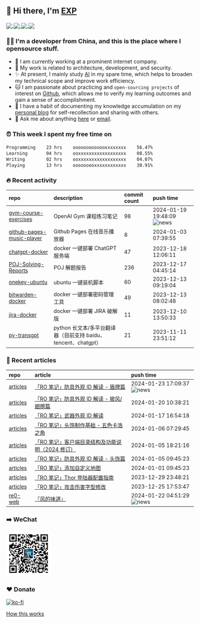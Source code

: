## 👋  Hi there, I'm [EXP](https://exp-blog.com)

<!--BGN_SECTION:github-readme-stats-->
<!-- a href="https://exp-blog.com" target="_blank">
  <img height="190" align="center" src="https://github-readme-stats.vercel.app/api/top-langs/?username=lyy289065406&hide=HTML,CSS,TSQL&theme=great-gatsby" alt="EXP's Top Langs" />
</a -->
<!-- a href="https://exp-blog.com" target="_blank">
  <img height="190" align="center" src="https://github-readme-stats.vercel.app/api?username=lyy289065406&count_private=true&show_icons=true&theme=nightowl" alt="EXP's github stats" />
</a -->



<a href="https://exp-blog.com" target="_blank">
  <img height="114" align="center" src="https://github-readme-stats.vercel.app/api/pin/?username=lyy289065406&repo=exp-blog&theme=nord" />
</a>

<a href="https://github.com/lyy289065406/threat-broadcast" target="_blank">
  <img height="114" align="center" src="https://github-readme-stats.vercel.app/api/pin/?username=lyy289065406&repo=threat-broadcast&theme=nord" />
</a>

<a href="https://github.com/lyy289065406/CTF-Solving-Reports" target="_blank">
  <img height="114" align="center" src="https://github-readme-stats.vercel.app/api/pin/?username=lyy289065406&repo=CTF-Solving-Reports&theme=nord" />
</a>

<a href="https://github.com/lyy289065406/POJ-Solving-Reports" target="_blank">
  <img height="114" align="center" src="https://github-readme-stats.vercel.app/api/pin/?username=lyy289065406&repo=POJ-Solving-Reports&theme=nord" />
</a>

<!--END_SECTION:github-readme-stats-->



### 👨‍💻  I'm a developer from China, and this is the place where I opensource stuff.
<!--BGN_SECTION:introduction-->
- 🏰 I am currently working at a prominent internet company.
- 🐾 My work is related to architecture, development, and security.
- ✨ At present, I mainly study [AI](https://github.com/orgs/Visuals-AI/repositories) in my spare time, which helps to broaden my technical scope and improve work efficiency.
- 🐱 I am passionate about practicing and `open-sourcing projects` of interest on [Github](https://github.com/lyy289065406), which allows me to verify my learning outcomes and gain a sense of accomplishment.
- 🎹 I have a habit of documenting my knowledge accumulation on my [personal blog](https://exp-blog.com) for self-recollection and sharing with others.
- 💬 Ask me about anything [here](https://github.com/lyy289065406/lyy289065406/issues) or [email](exp.lqb@gmail.com).
<!--BGN_SECTION:introduction-->



### ⏰  This week I spent my free time on
<!-- BGN_SECTION:weektime -->
```text
Programming    23 hrs    ooooooooooooxxxxxxxx    56.47%
Learning       04 hrs    ooxxxxxxxxxxxxxxxxxx    08.55%
Writing        02 hrs    ooxxxxxxxxxxxxxxxxxx    04.07%
Playing        13 hrs    ooooooooxxxxxxxxxxxx    30.91%
```
<!-- END_SECTION:weektime -->



### 🔥  Recent activity
<!-- BGN_SECTION:activity -->
| repo | description | commit count | push time |
|:------|:------|:------|:------|
| [gym-course-exercises](https://github.com/Visuals-AI/gym-course-exercises) | OpenAI Gym 课程练习笔记 | 98 | 2024-01-19 19:48:09 ![news](https://github.com/lyy289065406/lyy289065406/blob/master/imgs/new.gif) |
| [github-pages-music-player](https://github.com/EXP-Tools/github-pages-music-player) | Github Pages 在线音乐播放器 | 8 | 2024-01-03 07:39:55  |
| [chatgpt-docker](https://github.com/Visuals-AI/chatgpt-docker) | docker 一键部署 ChatGPT 服务端 | 47 | 2023-12-18 12:06:11  |
| [POJ-Solving-Reports](https://github.com/EXP-Docs/POJ-Solving-Reports) | POJ 解题报告 | 236 | 2023-12-17 04:45:14  |
| [onekey-ubuntu](https://github.com/EXP-Tools/onekey-ubuntu) | ubuntu 一键装机脚本 | 60 | 2023-12-13 09:19:04  |
| [bitwarden-docker](https://github.com/EXP-Tools/bitwarden-docker) | docker 一键部署密码管理工具 | 49 | 2023-12-13 08:02:48  |
| [jira-docker](https://github.com/EXP-Tools/jira-docker) | docker 一键部署 JIRA 破解版 | 11 | 2023-12-10 13:50:33  |
| [py-transgpt](https://github.com/EXP-Codes/py-transgpt) | python 长文本/多平台翻译器（目前支持 baidu、tencent、chatgpt） | 21 | 2023-11-11 23:51:12  |
<!-- END_SECTION:activity -->



### 📝  Recent articles
<!-- BGN_SECTION:article -->
| repo | article | push time |
|:------|:------|:------|
| [articles](https://github.com/lyy289065406/articles) | [「RO 笔记」防具外观 ID 解读 - 盾牌篇](https://exp-blog.com/game/ro/ro-bi-ji-armor-view-shield/) | 2024-01-23 17:09:37 ![news](https://github.com/lyy289065406/lyy289065406/blob/master/imgs/new.gif) |
| [articles](https://github.com/lyy289065406/articles) | [「RO 笔记」防具外观 ID 解读 - 披风/翅膀篇](https://exp-blog.com/game/ro/ro-bi-ji-armor-view-wings/) | 2024-01-20 10:38:21  |
| [articles](https://github.com/lyy289065406/articles) | [「RO 笔记」武器外观 ID 解读](https://exp-blog.com/game/ro/ro-bi-ji-weapon-view-id/) | 2024-01-17 16:54:18  |
| [articles](https://github.com/lyy289065406/articles) | [「RO 笔记」头饰制作基础 - 五色卡浩之角](https://exp-blog.com/game/ro/ro-bi-ji-add-kahao/) | 2024-01-06 07:29:45  |
| [articles](https://github.com/lyy289065406/articles) | [「RO 笔记」客户端目录结构及功能说明（2024 修订）](https://exp-blog.com/game/ro/ro-bi-ji-client-struct/) | 2024-01-05 18:21:16  |
| [articles](https://github.com/lyy289065406/articles) | [「RO 笔记」防具外观 ID 解读 - 头饰篇](https://exp-blog.com/game/ro/ro-bi-ji-armor-view-id/) | 2024-01-05 09:45:23  |
| [articles](https://github.com/lyy289065406/articles) | [「RO 笔记」添加自定义地图](https://exp-blog.com/game/ro/ro-bi-ji-add-map/) | 2024-01-01 09:45:23  |
| [articles](https://github.com/lyy289065406/articles) | [「RO 笔记」Thor 登陆器配置指南](https://exp-blog.com/game/ro/ro-bi-ji-thor-patcher/) | 2023-12-29 23:48:21  |
| [articles](https://github.com/lyy289065406/articles) | [「RO 笔记」攻击伤害字型修改](https://exp-blog.com/game/ro/ro-bi-ji-damage-font/) | 2023-12-25 17:53:47  |
| [re0-web](https://github.com/re-zero-khis/re0-web) | [&#x300E;&#x98CE;&#x7684;&#x5473;&#x9053;&#x300F;](https://rezero.buzz/gitbook/book/markdown/ch/chapter080/46.html) | 2024-01-22 04:51:29 ![news](https://github.com/lyy289065406/lyy289065406/blob/master/imgs/new.gif) |
<!-- END_SECTION:article -->


### ➡️ WeChat

<img width="120" src="/imgs/wechat.jpg">


### ❤️ Donate

[![ko-fi](https://ko-fi.com/img/githubbutton_sm.svg)](https://ko-fi.com/D1D3I0KL5)



<a align="right" href="https://github.com/lyy289065406/lyy289065406/blob/master/How_this_works.md">How this works</a>

<!-- -------------------------------------- -->
<!-- more emoji : http://emojihomepage.com/ -->
<!-- -------------------------------------- -->
